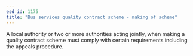 ```yaml
---
esd_id: 1175
title: "Bus services quality contract scheme - making of scheme"
---
```


A local authority or two or more authorities acting jointly, when making a quality contract scheme must comply with certain requirements including the appeals procedure.

